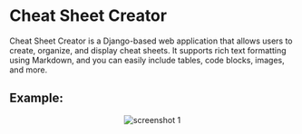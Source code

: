 # Cheat Sheet Creator

Cheat Sheet Creator is a Django-based web application that allows users to create, organize, and display cheat sheets. It supports rich text formatting using Markdown, and you can easily include tables, code blocks, images, and more.

## Example:

<p align='center'>
	<img alt='screenshot 1' src='https://github.com/AhmedSaadi0/cheatsheet-creator/main/blob/Cheatsheet.png'/>
</p>
